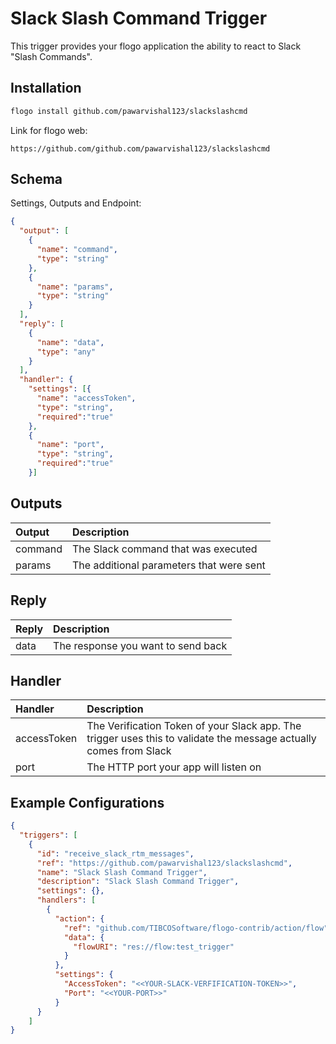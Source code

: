 # Slack Slash Command Trigger

This trigger provides your flogo application the ability to react to Slack "Slash Commands".

## Installation

```bash
flogo install github.com/pawarvishal123/slackslashcmd
```
Link for flogo web:
```
https://github.com/github.com/pawarvishal123/slackslashcmd
```

## Schema
Settings, Outputs and Endpoint:

```json
{
  "output": [
    {
      "name": "command",
      "type": "string"
    },
    {
      "name": "params",
      "type": "string"
    }
  ],
  "reply": [
    {
      "name": "data",
      "type": "any"
    }
  ],
  "handler": {
    "settings": [{
      "name": "accessToken",
      "type": "string",
	  "required":"true"
    },
    {
      "name": "port",
      "type": "string",
	  "required":"true"
    }]
```

## Outputs
| Output  | Description                              |
|:--------|:-----------------------------------------|
| command | The Slack command that was executed      |
| params  | The additional parameters that were sent |

## Reply
| Reply | Description                        |
|:------|:-----------------------------------|
| data  | The response you want to send back |

## Handler
| Handler     | Description                                                                                                       |
|:------------|:------------------------------------------------------------------------------------------------------------------|
| accessToken | The Verification Token of your Slack app. The trigger uses this to validate the message actually comes from Slack |
| port        | The HTTP port your app will listen on                                                                             |

## Example Configurations
```json
{
  "triggers": [
    {
      "id": "receive_slack_rtm_messages",
      "ref": "https://github.com/pawarvishal123/slackslashcmd",
      "name": "Slack Slash Command Trigger",
      "description": "Slack Slash Command Trigger",
      "settings": {},
      "handlers": [
        {
          "action": {
            "ref": "github.com/TIBCOSoftware/flogo-contrib/action/flow",
            "data": {
              "flowURI": "res://flow:test_trigger"
            }
          },
          "settings": {
            "AccessToken": "<<YOUR-SLACK-VERFIFICATION-TOKEN>>",
            "Port": "<<YOUR-PORT>>"
          }
      }
    ]
}
```
